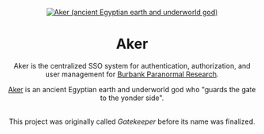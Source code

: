 <div align="center">

  <p>
    <a href="https://en.wikipedia.org/wiki/File:Aker.svg" target="_blank">
      <img src="https://upload.wikimedia.org/wikipedia/commons/thumb/1/1c/Aker.svg/320px-Aker.svg.png" alt="Aker (ancient Egyptian earth and underworld god)" />
    </a>
  </p>
  
  <h1>Aker</h1>

  <p>
    Aker is the centralized SSO system for authentication, authorization, and user management for <a href="http://www.burbankparanormal.com" target="_blank">Burbank Paranormal Research</a>.
  </p>
  
  <p>
    <a href="https://en.wikipedia.org/wiki/Aker_(deity)" target="_blank">Aker</a> is an ancient Egyptian earth and underworld god who "guards the gate to the yonder side".<br /><br />
  
  This project was originally called <em>Gatekeeper</em> before its name was finalized.
  </p>

</div>
